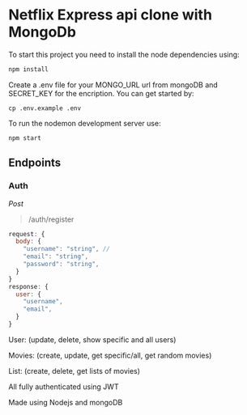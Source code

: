 # Netflix Express api clone with MongoDb

To start this project you need to install the node dependencies using:

```bash
npm install

```

Create a .env file for your MONGO_URL url from mongoDB and SECRET_KEY for the encription. You can get started by:

```
cp .env.example .env
```

To run the nodemon development server use:

```
npm start
```

## Endpoints

### **Auth**

*Post*
> /auth/register

```js
request: {
  body: {
    "username": "string", //
    "email": "string",
    "password": "string",
  }
}
response: {
  user: {
    "username",
    "email",
  }
}
```

User: (update, delete, show specific and all users)

Movies: (create, update, get specific/all, get random movies)

List: (create, delete, get lists of movies)

All fully authenticated using JWT

Made using Nodejs and mongoDB
